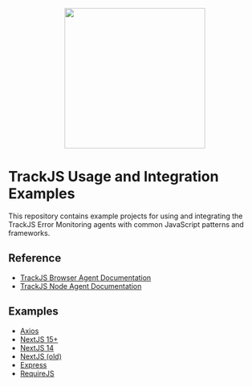 <p align="center">
  <a href="https://trackjs.com/" target="_blank" align="center">
    <img src="https://trackjs.com/assets/external/github_readme.svg" width="280">
  </a>
  <br />
</p>

# TrackJS Usage and Integration Examples

This repository contains example projects for using and integrating the TrackJS Error Monitoring agents with common JavaScript patterns and frameworks.

## Reference

- [TrackJS Browser Agent Documentation](https://docs.trackjs.com/browser-agent/installation/)
- [TrackJS Node Agent Documentation](https://docs.trackjs.com/node-agent/installation/)

## Examples

* [Axios](./axios/)
* [NextJS 15+](./nextjs15/)
* [NextJS 14](./nextjs14/)
* [NextJS (old)](./nextjs9/)
* [Express](./express/)
* [RequireJS](./requirejs/)
